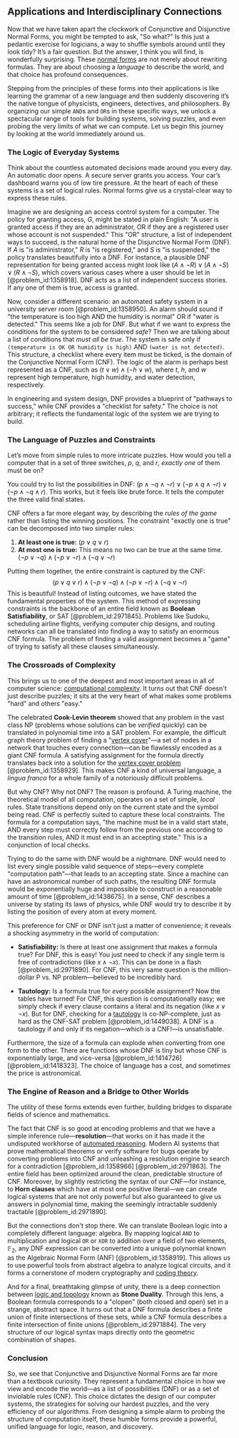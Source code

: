 ## Applications and Interdisciplinary Connections

Now that we have taken apart the clockwork of Conjunctive and Disjunctive Normal Forms, you might be tempted to ask, "So what?" Is this just a pedantic exercise for logicians, a way to shuffle symbols around until they look tidy? It’s a fair question. But the answer, I think you will find, is wonderfully surprising. These [normal forms](@article_id:265005) are not merely about rewriting formulas. They are about choosing a *language* to describe the world, and that choice has profound consequences.

Stepping from the principles of these forms into their applications is like learning the grammar of a new language and then suddenly discovering it’s the native tongue of physicists, engineers, detectives, and philosophers. By organizing our simple `AND`s and `OR`s in these specific ways, we unlock a spectacular range of tools for building systems, solving puzzles, and even probing the very limits of what we can compute. Let us begin this journey by looking at the world immediately around us.

### The Logic of Everyday Systems

Think about the countless automated decisions made around you every day. An automatic door opens. A secure server grants you access. Your car’s dashboard warns you of low tire pressure. At the heart of each of these systems is a set of logical rules. Normal forms give us a crystal-clear way to express these rules.

Imagine we are designing an access control system for a computer. The policy for granting access, $G$, might be stated in plain English: "A user is granted access if they are an administrator, OR if they are a registered user whose account is not suspended." This "OR" structure, a list of independent ways to succeed, is the natural home of the Disjunctive Normal Form (DNF). If $A$ is "is administrator," $R$ is "is registered," and $S$ is "is suspended," the policy translates beautifully into a DNF. For instance, a plausible DNF representation for being granted access might look like $(A \land \neg R) \lor (A \land \neg S) \lor (R \land \neg S)$, which covers various cases where a user should be let in [@problem_id:1358918]. DNF acts as a list of independent success stories. If any one of them is true, access is granted.

Now, consider a different scenario: an automated safety system in a university server room [@problem_id:1358950]. An alarm should sound if "the temperature is too high AND the humidity is normal" OR if "water is detected." This seems like a job for DNF. But what if we want to express the conditions for the system to be considered *safe*? Then we are talking about a list of conditions that *must all be true*. The system is safe only if `(temperature is OK OR humidity is high)` AND `(water is not detected)`. This structure, a checklist where every item must be ticked, is the domain of the Conjunctive Normal Form (CNF). The logic of the alarm is perhaps best represented as a CNF, such as $(t \lor w) \land (\neg h \lor w)$, where $t$, $h$, and $w$ represent high temperature, high humidity, and water detection, respectively.

In engineering and system design, DNF provides a blueprint of "pathways to success," while CNF provides a "checklist for safety." The choice is not arbitrary; it reflects the fundamental logic of the system we are trying to build.

### The Language of Puzzles and Constraints

Let’s move from simple rules to more intricate puzzles. How would you tell a computer that in a set of three switches, $p$, $q$, and $r$, *exactly one* of them must be on?

You could try to list the possibilities in DNF: $(p \land \neg q \land \neg r) \lor (\neg p \land q \land \neg r) \lor (\neg p \land \neg q \land r)$. This works, but it feels like brute force. It tells the computer the three valid final states.

CNF offers a far more elegant way, by describing the *rules of the game* rather than listing the winning positions. The constraint "exactly one is true" can be decomposed into two simpler rules:
1.  **At least one is true:** $(p \lor q \lor r)$
2.  **At most one is true:** This means no two can be true at the same time. $(\neg p \lor \neg q) \land (\neg p \lor \neg r) \land (\neg q \lor \neg r)$

Putting them together, the entire constraint is captured by the CNF:
$$
(p \lor q \lor r) \land (\neg p \lor \neg q) \land (\neg p \lor \neg r) \land (\neg q \lor \neg r)
$$
This is beautiful! Instead of listing outcomes, we have stated the fundamental properties of the system. This method of expressing constraints is the backbone of an entire field known as **Boolean Satisfiability**, or SAT [@problem_id:2971845]. Problems like Sudoku, scheduling airline flights, verifying computer chip designs, and routing networks can all be translated into finding a way to satisfy an enormous CNF formula. The problem of finding a valid assignment becomes a "game" of trying to satisfy all these clauses simultaneously.

### The Crossroads of Complexity

This brings us to one of the deepest and most important areas in all of computer science: [computational complexity](@article_id:146564). It turns out that CNF doesn't just describe puzzles; it sits at the very heart of what makes some problems "hard" and others "easy."

The celebrated **Cook-Levin theorem** showed that any problem in the vast class NP (problems whose solutions can be *verified* quickly) can be translated in polynomial time into a SAT problem. For example, the difficult graph theory problem of finding a "[vertex cover](@article_id:260113)"—a set of nodes in a network that touches every connection—can be flawlessly encoded as a giant CNF formula. A satisfying assignment for the formula directly translates back into a solution for the [vertex cover problem](@article_id:272313) [@problem_id:1358929]. This makes CNF a kind of universal language, a *lingua franca* for a whole family of a notoriously difficult problems.

But why CNF? Why not DNF? The reason is profound. A Turing machine, the theoretical model of all computation, operates on a set of simple, *local* rules. State transitions depend only on the current state and the symbol being read. CNF is perfectly suited to capture these local constraints. The formula for a computation says, "the machine must be in a valid start state, AND every step must correctly follow from the previous one according to the transition rules, AND it must end in an accepting state." This is a conjunction of local checks.

Trying to do the same with DNF would be a nightmare. DNF would need to list every single possible valid sequence of steps—every complete "computation path"—that leads to an accepting state. Since a machine can have an astronomical number of such paths, the resulting DNF formula would be exponentially huge and impossible to construct in a reasonable amount of time [@problem_id:1438675]. In a sense, CNF describes a universe by stating its laws of physics, while DNF would try to describe it by listing the position of every atom at every moment.

This preference for CNF or DNF isn't just a matter of convenience; it reveals a shocking asymmetry in the world of computation:

*   **Satisfiability:** Is there at least one assignment that makes a formula true? For DNF, this is easy! You just need to check if any single term is free of contradictions (like $x \land \neg x$). This can be done in a flash [@problem_id:2971890]. For CNF, this very same question is the million-dollar P vs. NP problem—believed to be incredibly hard.

*   **Tautology:** Is a formula true for *every* possible assignment? Now the tables have turned! For CNF, this question is computationally easy; we simply check if every clause contains a literal and its negation (like $x \lor \neg x$). But for DNF, checking for a [tautology](@article_id:143435) is co-NP-complete, just as hard as the CNF-SAT problem [@problem_id:1449038]. A DNF is a tautology if and only if its negation—which is a CNF!—is unsatisfiable.

Furthermore, the size of a formula can explode when converting from one form to the other. There are functions whose DNF is tiny but whose CNF is exponentially large, and vice-versa [@problem_id:1414726] [@problem_id:1418323]. The choice of language has a cost, and sometimes the price is astronomical.

### The Engine of Reason and a Bridge to Other Worlds

The utility of these forms extends even further, building bridges to disparate fields of science and mathematics.

The fact that CNF is so good at encoding problems and that we have a simple inference rule—**resolution**—that works on it has made it the undisputed workhorse of [automated reasoning](@article_id:151332). Modern AI systems that prove mathematical theorems or verify software for bugs operate by converting problems into CNF and unleashing a resolution engine to search for a contradiction [@problem_id:1358966] [@problem_id:2971863]. The entire field has been optimized around the clean, predictable structure of CNF. Moreover, by slightly restricting the syntax of our CNF—for instance, to **Horn clauses** which have at most one positive literal—we can create logical systems that are not only powerful but also guaranteed to give us answers in polynomial time, making the seemingly intractable suddenly tractable [@problem_id:2971890].

But the connections don't stop there. We can translate Boolean logic into a completely different language: algebra. By mapping logical `AND` to multiplication and logical `OR` or `XOR` to addition over a field of two elements, $\mathbb{F}_2$, any DNF expression can be converted into a unique polynomial known as the Algebraic Normal Form (ANF) [@problem_id:1358919]. This allows us to use powerful tools from abstract algebra to analyze logical circuits, and it forms a cornerstone of modern cryptography and [coding theory](@article_id:141432).

And for a final, breathtaking glimpse of unity, there is a deep connection between [logic and topology](@article_id:635571) known as **Stone Duality**. Through this lens, a Boolean formula corresponds to a "clopen" (both closed and open) set in a strange, abstract space. It turns out that a DNF formula describes a finite union of finite intersections of these sets, while a CNF formula describes a finite intersection of finite unions [@problem_id:2971884]. The very structure of our logical syntax maps directly onto the geometric combination of shapes.

### Conclusion

So, we see that Conjunctive and Disjunctive Normal Forms are far more than a textbook curiosity. They represent a fundamental choice in how we view and encode the world—as a list of possibilities (DNF) or as a set of inviolable rules (CNF). This choice dictates the design of our computer systems, the strategies for solving our hardest puzzles, and the very efficiency of our algorithms. From designing a simple alarm to probing the structure of computation itself, these humble forms provide a powerful, unified language for logic, reason, and discovery.